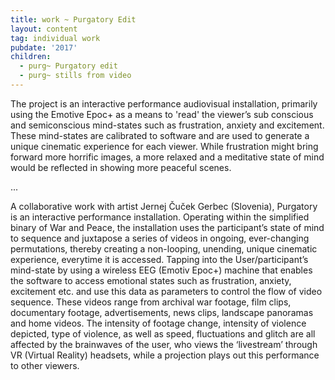 ```yaml
---
title: work ~ Purgatory Edit
layout: content
tag: individual work
pubdate: '2017'
children:
  - purg~ Purgatory edit
  - purg~ stills from video
---
```

The project is an interactive performance audiovisual installation, primarily using the Emotive Epoc+ as a means to 'read' the viewer’s sub conscious and semiconscious mind-states such as frustration, anxiety and excitement. These mind-states are calibrated to software and are used to generate a unique cinematic experience for each viewer. While frustration might bring forward more horrific images, a more relaxed and a meditative state of mind would be reflected in showing more peaceful scenes.

...

A collaborative work with artist Jernej Čuček Gerbec (Slovenia), Purgatory is an interactive performance installation. Operating within the simplified binary of War and Peace, the installation uses the participant’s state of mind to sequence and juxtapose a series of videos in ongoing, ever-changing permutations, thereby creating a non-looping, unending, unique cinematic experience, everytime it is accessed. Tapping into the User/participant’s mind-state by using a wireless EEG (Emotiv Epoc+) machine that enables the software to access emotional states such as frustration, anxiety, excitement etc. and use this data as parameters to control the flow of video sequence. These videos range from archival war footage, film clips, documentary footage, advertisements, news clips, landscape panoramas and home videos. The intensity of footage change, intensity of violence depicted, type of violence, as well as speed, fluctuations and glitch are all affected by the brainwaves of the user, who views the ‘livestream’ through VR (Virtual Reality) headsets, while a projection plays out this performance to other viewers.
